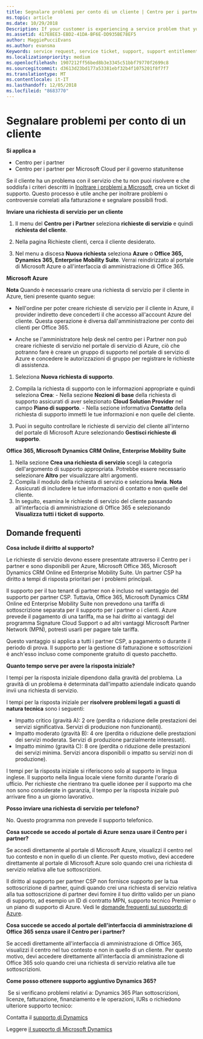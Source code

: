 ```yaml
---
title: Segnalare problemi per conto di un cliente | Centro per i partner
ms.topic: article
ms.date: 10/29/2018
Description: If your customer is experiencing a service problem that you can''t resolve, and that meets the criteria described in Escalate problems to Microsoft, file a support ticket for them.
ms.assetid: 417E8EE3-EBD2-41DA-BF6E-DD935BE78EF5
author: MaggiePucciEvans
ms.author: evansma
Keywords: service request, service ticket, support, support entitlement, aobo, Azure aobo
ms.localizationpriority: medium
ms.openlocfilehash: 1907212ff56bed8b3e3345c51bbf79770f2699c8
ms.sourcegitcommit: d3613d23bd177a53381ebf32b4f1075201f8f7f7
ms.translationtype: MT
ms.contentlocale: it-IT
ms.lasthandoff: 12/05/2018
ms.locfileid: "8683770"
---
```

# <a name="report-problems-on-behalf-of-a-customer"></a>Segnalare problemi per conto di un cliente

**Si applica a**

-  Centro per i partner
-  Centro per i partner per Microsoft Cloud per il governo statunitense


Se il cliente ha un problema con il servizio che tu non puoi risolvere e che soddisfa i criteri descritti in [Inoltrare i problemi a Microsoft](escalate-problems-to-microsoft.md), crea un ticket di supporto. Questo processo è utile anche per inoltrare problemi o controversie correlati alla fatturazione e segnalare possibili frodi.

**Inviare una richiesta di servizio per un cliente**

1.  Il menu del **Centro per i Partner** seleziona **richieste di servizio** e quindi **richiesta del cliente**. 

2.  Nella pagina Richieste clienti, cerca il cliente desiderato.

3.  Nel menu a discesa **Nuova richiesta** seleziona **Azure** o **Office 365, Dynamics 365, Enterprise Mobility Suite**. Verrai reindirizzato al portale di Microsoft Azure o all'interfaccia di amministrazione di Office 365.

**Microsoft Azure**

**Nota** Quando è necessario creare una richiesta di servizio per il cliente in Azure, tieni presente quanto segue:

- Nell'ordine per poter creare richieste di servizio per il cliente in Azure, il provider indiretto deve concederti il che accesso all'account Azure del cliente. Questa operazione è diversa dall'amministrazione per conto dei clienti per Office 365. 

- Anche se l'amministratore help desk nel centro per i Partner non può creare richieste di servizio nel portale di servizio di Azure, ciò che potranno fare è creare un gruppo di supporto nel portale di servizio di Azure e concedere le autorizzazioni di gruppo per registrare le richieste di assistenza.

1.  Seleziona **Nuova richiesta di supporto**.
2.  Compila la richiesta di supporto con le informazioni appropriate e quindi seleziona **Crea**:
        -   Nella sezione **Nozioni di base** della richiesta di supporto assicurati di aver selezionato **Cloud Solution Provider** nel campo **Piano di supporto**.
        -   Nella sezione informativa **Contatto** della richiesta di supporto immetti le tue informazioni e non quelle del cliente.

3.  Puoi in seguito controllare le richieste di servizio del cliente all'interno del portale di Microsoft Azure selezionando **Gestisci richieste di supporto**.



**Office 365, Microsoft Dynamics CRM Online, Enterprise Mobility Suite**

1. Nella sezione **Crea una richiesta di servizio** scegli la categoria dell'argomento di supporto appropriata. Potrebbe essere necessario selezionare **Altro** per visualizzare altri argomenti.    
2. Compila il modulo della richiesta di servizio e seleziona **Invia**.
    **Nota**  Assicurati di includere le tue informazioni di contatto e non quelle del cliente.
3. In seguito, esamina le richieste di servizio del cliente passando all'interfaccia di amministrazione di Office 365 e selezionando **Visualizza tutti i ticket di supporto**.

## <a name="faq"></a>Domande frequenti


**Cosa include il diritto al supporto?**

Le richieste di servizio devono essere presentate attraverso il Centro per i partner e sono disponibili per Azure, Microsoft Office 365, Microsoft Dynamics CRM Online ed Enterprise Mobility Suite. Un partner CSP ha diritto a tempi di risposta prioritari per i problemi principali.

Il supporto per il tuo tenant di partner non è incluso nel vantaggio del supporto per partner CSP. Tuttavia, Office 365, Microsoft Dynamics CRM Online ed Enterprise Mobility Suite non prevedono una tariffa di sottoscrizione separata per il supporto per i partner o i clienti. Azure prevede il pagamento di una tariffa, ma se hai diritto ai vantaggi del programma Signature Cloud Support o ad altri vantaggi Microsoft Partner Network (MPN), potresti usarli per pagare tale tariffa.

Questo vantaggio si applica a tutti i partner CSP, a pagamento o durante il periodo di prova. Il supporto per la gestione di fatturazione e sottoscrizioni è anch'esso incluso come componente gratuito di questo pacchetto.

**Quanto tempo serve per avere la risposta iniziale?**

I tempi per la risposta iniziale dipendono dalla gravità del problema. La gravità di un problema è determinata dall'impatto aziendale indicato quando invii una richiesta di servizio.

I tempi per la risposta iniziale per **risolvere problemi legati a guasti di natura tecnica** sono i seguenti:

-   Impatto critico (gravità A): 2 ore (perdita o riduzione delle prestazioni dei servizi significativa. Servizi di produzione non funzionanti).
-   Impatto moderato (gravità B): 4 ore (perdita o riduzione delle prestazioni dei servizi moderata. Servizi di produzione parzialmente interessati).
-   Impatto minimo (gravità C): 8 ore (perdita o riduzione delle prestazioni dei servizi minima. Servizi ancora disponibili o impatto su servizi non di produzione).

I tempi per la risposta iniziale si riferiscono solo al supporto in lingua inglese. Il supporto nella lingua locale viene fornito durante l'orario di ufficio.
Per richieste che rientrano tra quelle idonee per il supporto ma che non sono considerate in garanzia, il tempo per la risposta iniziale può arrivare fino a un giorno lavorativo.

**Posso inviare una richiesta di servizio per telefono?**

No. Questo programma non prevede il supporto telefonico.

**Cosa succede se accedo al portale di Azure senza usare il Centro per i partner?**

Se accedi direttamente al portale di Microsoft Azure, visualizzi il centro nel tuo contesto e non in quello di un cliente. Per questo motivo, devi accedere direttamente al portale di Microsoft Azure solo quando crei una richiesta di servizio relativa alle tue sottoscrizioni.

Il diritto al supporto per partner CSP non fornisce supporto per la tua sottoscrizione di partner, quindi quando crei una richiesta di servizio relativa alla tua sottoscrizione di partner devi fornire il tuo diritto valido per un piano di supporto, ad esempio un ID di contratto MPN, supporto tecnico Premier o un piano di supporto di Azure. Vedi le [domande frequenti sul supporto di Azure](http://go.microsoft.com/fwlink/?LinkId=717532).

**Cosa succede se accedo al portale dell'interfaccia di amministrazione di Office 365 senza usare il Centro per i partner?**

Se accedi direttamente all'interfaccia di amministrazione di Office 365, visualizzi il centro nel tuo contesto e non in quello di un cliente. Per questo motivo, devi accedere direttamente all'interfaccia di amministrazione di Office 365 solo quando crei una richiesta di servizio relativa alle tue sottoscrizioni.

**Come posso ottenere supporto aggiuntivo Dynamics 365?**

 Se si verificano problemi relativi a: Dynamics 365 Plan sottoscrizioni, licenze, fatturazione, finanziamento e le operazioni, IURs o richiedono ulteriore supporto tecnico:
 
Contatta il [supporto di Dynamics](https://docs.microsoft.com/dynamics365/customer-engagement/admin/contact-technical-support)

Leggere [il supporto di Microsoft Dynamics](https://support.microsoft.com/help/4052881/faq-microsoft-dynamics-365-for-unified-operations-iur)



